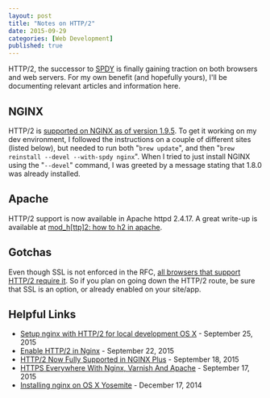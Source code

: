```yaml
---
layout: post
title: "Notes on HTTP/2"
date: 2015-09-29
categories: [Web Development]
published: true
---
```

HTTP/2, the successor to [SPDY](https://en.wikipedia.org/wiki/SPDY) is finally gaining traction on both browsers and web servers. For my own benefit (and hopefully yours), I'll be documenting relevant articles and information here.<!-- more -->

## NGINX

HTTP/2 is [supported on NGINX as of version 1.9.5](http://nginx.org/en/CHANGES). To get it working on my dev environment, I followed the instructions on a couple of different sites (listed below), but needed to run both "`brew update`", and then "`brew reinstall --devel --with-spdy nginx`". When I tried to just install NGINX using the "`--devel`" command, I was greeted by a message stating that 1.8.0 was already installed.

## Apache

HTTP/2 support is now available in Apache httpd 2.4.17. A great write-up is available at [mod_h[ttp]2: how to h2 in apache](https://icing.github.io/mod_h2/howto.html).

## Gotchas

Even though SSL is not enforced in the RFC, [all browsers that support HTTP/2 require it](https://www.nginx.com/blog/http2-r7/). So if you plan on going down the HTTP/2 route, be sure that SSL is an option, or already enabled on your site/app.

## Helpful Links

- [Setup nginx with HTTP/2 for local development OS X](http://tech.finn.no/2015/09/25/setup-nginx-with-http2-for-local-development/) - September 25, 2015
- [Enable HTTP/2 in Nginx](https://ma.ttias.be/enable-http2-in-nginx/) - September 22, 2015
- [HTTP/2 Now Fully Supported in NGINX Plus](https://www.nginx.com/blog/http2-r7/) - September 18, 2015
- [HTTPS Everywhere With Nginx, Varnish And Apache](http://www.smashingmagazine.com/2015/09/https-everywhere-with-nginx-varnish-apache/) - September 17, 2015
- [Installing nginx on OS X Yosemite](http://codingexplained.com/operating-systems/mac/installing-nginx-os-x-yosemite) - December 17, 2014

